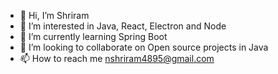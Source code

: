 - 👋 Hi, I’m Shriram
- 👀 I’m interested in Java, React, Electron and Node
- 🌱 I’m currently learning Spring Boot
- 💞️ I’m looking to collaborate on Open source projects in Java
- 📫 How to reach me nshriram4895@gmail.com
